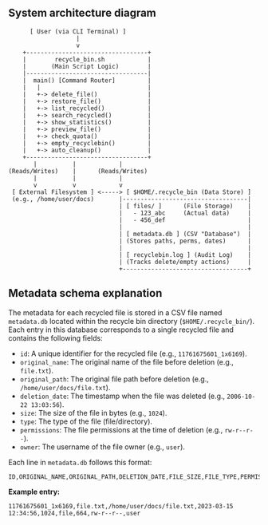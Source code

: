 ## System architecture diagram

```text
      [ User (via CLI Terminal) ]
                   |
                   v
    +----------------------------------+
    |        recycle_bin.sh            |
    |       (Main Script Logic)        |
    |----------------------------------|
    |  main() [Command Router]         |
    |   |                              |
    |   +-> delete_file()              |
    |   +-> restore_file()             |
    |   +-> list_recycled()            |
    |   +-> search_recycled()          |
    |   +-> show_statistics()          |
    |   +-> preview_file()             |
    |   +-> check_quota()              |
    |   +-> empty_recyclebin()         |
    |   +-> auto_cleanup()             |
    +----------------------------------+
       |          |            |
(Reads/Writes)    |      (Reads/Writes)
       |          |            |
       v          v            v
 [ External Filesystem ] <-----> [ $HOME/.recycle_bin (Data Store) ]
 (e.g., /home/user/docs)       |-----------------------------------|
                               | [ files/ ]      (File Storage)    |
                               |   - 123_abc     (Actual data)     |
                               |   - 456_def                       |
                               |                                   |
                               | [ metadata.db ] (CSV "Database")  |
                               | (Stores paths, perms, dates)      |
                               |                                   |
                               | [ recyclebin.log ] (Audit Log)    |
                               | (Tracks delete/empty actions)     |
                               +-----------------------------------+
```

## Metadata schema explanation

The metadata for each recycled file is stored in a CSV file named `metadata.db` located within the recycle bin directory (`$HOME/.recycle_bin/`). Each entry in this database corresponds to a single recycled file and contains the following fields:

- `id`: A unique identifier for the recycled file (e.g., `11761675601_1x6169`).
- `original_name`: The original name of the file before deletion (e.g., `file.txt`).
- `original_path`: The original file path before deletion (e.g., `/home/user/docs/file.txt`).
- `deletion_date`: The timestamp when the file was deleted (e.g., `2006-10-22 13:03:56`).
- `size`: The size of the file in bytes (e.g., `1024`).
- `type`: The type of the file (file/directory).
- `permissions`: The file permissions at the time of deletion (e.g., `rw-r--r--`).
- `owner`: The username of the file owner (e.g., `user`).

Each line in `metadata.db` follows this format:

```
ID,ORIGINAL_NAME,ORIGINAL_PATH,DELETION_DATE,FILE_SIZE,FILE_TYPE,PERMISSIONS,OWNER
```
**Example entry:**
```
11761675601_1x6169,file.txt,/home/user/docs/file.txt,2023-03-15 12:34:56,1024,file,664,rw-r--r--,user